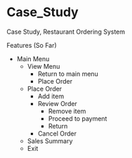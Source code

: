 # Case_Study
Case Study, Restaurant Ordering System

Features (So Far)

- Main Menu
    - View Menu
         - Return to main menu
         - Place Order
    - Place Order
         - Add item
         - Review Order
              - Remove item
              - Proceed to payment
              - Return
         - Cancel Order
    - Sales Summary
    - Exit
